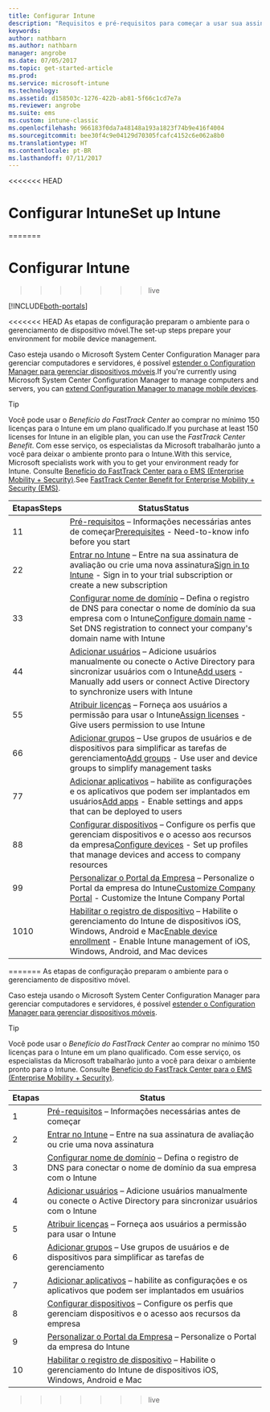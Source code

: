 ```yaml
---
title: Configurar Intune
description: "Requisitos e pré-requisitos para começar a usar sua assinatura do Intune"
keywords: 
author: nathbarn
ms.author: nathbarn
manager: angrobe
ms.date: 07/05/2017
ms.topic: get-started-article
ms.prod: 
ms.service: microsoft-intune
ms.technology: 
ms.assetid: d158503c-1276-422b-ab81-5f66c1cd7e7a
ms.reviewer: angrobe
ms.suite: ems
ms.custom: intune-classic
ms.openlocfilehash: 966183f0da7a48148a193a1823f74b9e416f4004
ms.sourcegitcommit: bee30f4c9e04129d70305fcafc4152c6e062a8b0
ms.translationtype: HT
ms.contentlocale: pt-BR
ms.lasthandoff: 07/11/2017
---
```

<<<<<<< HEAD
# <span data-ttu-id="92add-103">Configurar Intune</span><span class="sxs-lookup"><span data-stu-id="92add-103">Set up Intune</span></span>
=======
# Configurar Intune
>>>>>>> live
<a id="set-up-intune" class="xliff"></a>

[!INCLUDE[both-portals](./includes/note-for-both-portals.md)]

<<<<<<< HEAD
<span data-ttu-id="92add-104">As etapas de configuração preparam o ambiente para o gerenciamento de dispositivo móvel.</span><span class="sxs-lookup"><span data-stu-id="92add-104">The set-up steps prepare your environment for mobile device management.</span></span>  

<span data-ttu-id="92add-105">Caso esteja usando o Microsoft System Center Configuration Manager para gerenciar computadores e servidores, é possível [estender o Configuration Manager para gerenciar dispositivos móveis](https://docs.microsoft.com/sccm/mdm/understand/choose-between-standalone-intune-and-hybrid-mobile-device-management).</span><span class="sxs-lookup"><span data-stu-id="92add-105">If you're currently using Microsoft System Center Configuration Manager to manage computers and servers, you can [extend Configuration Manager to manage mobile devices](https://docs.microsoft.com/sccm/mdm/understand/choose-between-standalone-intune-and-hybrid-mobile-device-management).</span></span>

>[!TIP]
><span data-ttu-id="92add-106">Você pode usar o *Benefício do FastTrack Center* ao comprar no mínimo 150 licenças para o Intune em um plano qualificado.</span><span class="sxs-lookup"><span data-stu-id="92add-106">If you purchase at least 150 licenses for Intune in an eligible plan, you can use the *FastTrack Center Benefit*.</span></span> <span data-ttu-id="92add-107">Com esse serviço, os especialistas da Microsoft trabalharão junto a você para deixar o ambiente pronto para o Intune.</span><span class="sxs-lookup"><span data-stu-id="92add-107">With this service, Microsoft specialists work with you to get your environment ready for Intune.</span></span> <span data-ttu-id="92add-108">Consulte [Benefício do FastTrack Center para o EMS (Enterprise Mobility + Security)](https://docs.microsoft.com/enterprise-mobility-security/Solutions/enterprise-mobility-fasttrack-program).</span><span class="sxs-lookup"><span data-stu-id="92add-108">See [FastTrack Center Benefit for Enterprise Mobility + Security (EMS)](https://docs.microsoft.com/enterprise-mobility-security/Solutions/enterprise-mobility-fasttrack-program).</span></span>

| <span data-ttu-id="92add-109">Etapas</span><span class="sxs-lookup"><span data-stu-id="92add-109">Steps</span></span> | <span data-ttu-id="92add-110">Status</span><span class="sxs-lookup"><span data-stu-id="92add-110">Status</span></span>  |
| ------------- |-------------|
| <span data-ttu-id="92add-111">1</span><span class="sxs-lookup"><span data-stu-id="92add-111">1</span></span>  | <span data-ttu-id="92add-112">[Pré-requisitos](supported-devices-browsers.md) – Informações necessárias antes de começar</span><span class="sxs-lookup"><span data-stu-id="92add-112">[Prerequisites](supported-devices-browsers.md) - Need-to-know info before you start</span></span>|
| <span data-ttu-id="92add-113">2</span><span class="sxs-lookup"><span data-stu-id="92add-113">2</span></span> |  <span data-ttu-id="92add-114">[Entrar no Intune](account-sign-up.md) – Entre na sua assinatura de avaliação ou crie uma nova assinatura</span><span class="sxs-lookup"><span data-stu-id="92add-114">[Sign in to Intune](account-sign-up.md) - Sign in to your trial subscription or create a new subscription</span></span> |  
| <span data-ttu-id="92add-115">3</span><span class="sxs-lookup"><span data-stu-id="92add-115">3</span></span> | <span data-ttu-id="92add-116">[Configurar nome de domínio](custom-domain-name-configure.md) – Defina o registro de DNS para conectar o nome de domínio da sua empresa com o Intune</span><span class="sxs-lookup"><span data-stu-id="92add-116">[Configure domain name](custom-domain-name-configure.md) - Set DNS registration to connect your company's domain name with Intune</span></span>  |
| <span data-ttu-id="92add-117">4</span><span class="sxs-lookup"><span data-stu-id="92add-117">4</span></span> | <span data-ttu-id="92add-118">[Adicionar usuários](users-add.md) – Adicione usuários manualmente ou conecte o Active Directory para sincronizar usuários com o Intune</span><span class="sxs-lookup"><span data-stu-id="92add-118">[Add users](users-add.md) - Manually add users or connect Active Directory to synchronize users with Intune</span></span>  |
| <span data-ttu-id="92add-119">5</span><span class="sxs-lookup"><span data-stu-id="92add-119">5</span></span> | <span data-ttu-id="92add-120">[Atribuir licenças](licenses-assign.md) – Forneça aos usuários a permissão para usar o Intune</span><span class="sxs-lookup"><span data-stu-id="92add-120">[Assign licenses](licenses-assign.md) - Give users permission to use Intune</span></span>|
| <span data-ttu-id="92add-121">6</span><span class="sxs-lookup"><span data-stu-id="92add-121">6</span></span> |  <span data-ttu-id="92add-122">[Adicionar grupos](groups-add.md) – Use grupos de usuários e de dispositivos para simplificar as tarefas de gerenciamento</span><span class="sxs-lookup"><span data-stu-id="92add-122">[Add groups](groups-add.md) - Use user and device groups to simplify management tasks</span></span> |
| <span data-ttu-id="92add-123">7</span><span class="sxs-lookup"><span data-stu-id="92add-123">7</span></span> | <span data-ttu-id="92add-124">[Adicionar aplicativos](apps-add.md) – habilite as configurações e os aplicativos que podem ser implantados em usuários</span><span class="sxs-lookup"><span data-stu-id="92add-124">[Add apps](apps-add.md) - Enable settings and apps that can be deployed to users</span></span> |
| <span data-ttu-id="92add-125">8</span><span class="sxs-lookup"><span data-stu-id="92add-125">8</span></span> | <span data-ttu-id="92add-126">[Configurar dispositivos](device-profiles.md) – Configure os perfis que gerenciam dispositivos e o acesso aos recursos da empresa</span><span class="sxs-lookup"><span data-stu-id="92add-126">[Configure devices](device-profiles.md) - Set up profiles that manage devices and access to company resources</span></span> |
| <span data-ttu-id="92add-127">9</span><span class="sxs-lookup"><span data-stu-id="92add-127">9</span></span> | <span data-ttu-id="92add-128">[Personalizar o Portal da Empresa](company-portal-app.md) – Personalize o Portal da empresa do Intune</span><span class="sxs-lookup"><span data-stu-id="92add-128">[Customize Company Portal](company-portal-app.md) - Customize the Intune Company Portal</span></span>   |
| <span data-ttu-id="92add-129">10</span><span class="sxs-lookup"><span data-stu-id="92add-129">10</span></span> | <span data-ttu-id="92add-130">[Habilitar o registro de dispositivo](mdm-authority-set.md) – Habilite o gerenciamento do Intune de dispositivos iOS, Windows, Android e Mac</span><span class="sxs-lookup"><span data-stu-id="92add-130">[Enable device enrollment](mdm-authority-set.md) - Enable Intune management of iOS, Windows, Android, and Mac devices</span></span> |
=======
As etapas de configuração preparam o ambiente para o gerenciamento de dispositivo móvel.  

Caso esteja usando o Microsoft System Center Configuration Manager para gerenciar computadores e servidores, é possível [estender o Configuration Manager para gerenciar dispositivos móveis](https://docs.microsoft.com/sccm/mdm/understand/choose-between-standalone-intune-and-hybrid-mobile-device-management).

>[!TIP]
>Você pode usar o *Benefício do FastTrack Center* ao comprar no mínimo 150 licenças para o Intune em um plano qualificado. Com esse serviço, os especialistas da Microsoft trabalharão junto a você para deixar o ambiente pronto para o Intune. Consulte [Benefício do FastTrack Center para o EMS (Enterprise Mobility + Security)](https://docs.microsoft.com/enterprise-mobility-security/Solutions/enterprise-mobility-fasttrack-program).

| Etapas | Status  |
| ------------- |-------------|
| 1  | [Pré-requisitos](supported-devices-browsers.md) – Informações necessárias antes de começar|
| 2 |  [Entrar no Intune](account-sign-up.md) – Entre na sua assinatura de avaliação ou crie uma nova assinatura |  
| 3 | [Configurar nome de domínio](custom-domain-name-configure.md) – Defina o registro de DNS para conectar o nome de domínio da sua empresa com o Intune  |
| 4 | [Adicionar usuários](users-add.md) – Adicione usuários manualmente ou conecte o Active Directory para sincronizar usuários com o Intune  |
| 5 | [Atribuir licenças](licenses-assign.md) – Forneça aos usuários a permissão para usar o Intune|
| 6 |  [Adicionar grupos](groups-add.md) – Use grupos de usuários e de dispositivos para simplificar as tarefas de gerenciamento |
| 7 | [Adicionar aplicativos](apps-add.md) – habilite as configurações e os aplicativos que podem ser implantados em usuários |
| 8 | [Configurar dispositivos](device-profiles.md) – Configure os perfis que gerenciam dispositivos e o acesso aos recursos da empresa |
| 9 | [Personalizar o Portal da Empresa](company-portal-app.md) – Personalize o Portal da empresa do Intune   |
| 10 | [Habilitar o registro de dispositivo](mdm-authority-set.md) – Habilite o gerenciamento do Intune de dispositivos iOS, Windows, Android e Mac |
>>>>>>> live
